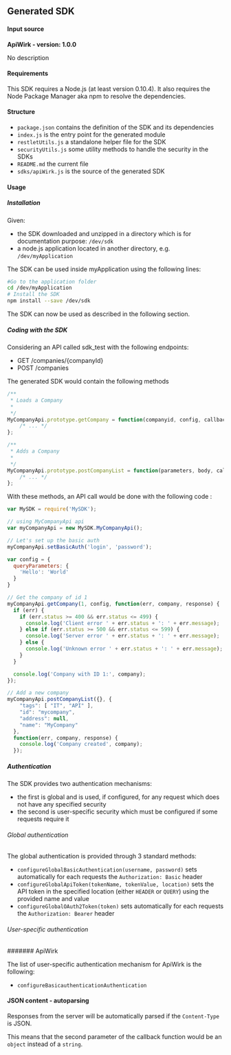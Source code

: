 ## Generated SDK

#### Input source
__ApiWirk - version: 1.0.0__

No description

#### Requirements

This SDK requires a Node.js (at least version 0.10.4). It also requires the Node Package Manager aka npm to resolve the dependencies.

#### Structure

* `package.json` contains the definition of the SDK and its dependencies
* `index.js` is the entry point for the generated module
* `restletUtils.js` a standalone helper file for the SDK
* `securityUtils.js` some utility methods to handle the security in the SDKs
* `README.md` the current file
* `sdks/apiWirk.js` is the source of the generated SDK

#### Usage

##### Installation

Given:
* the SDK downloaded and unzipped in a directory which is for documentation purpose: `/dev/sdk`
* a node.js application located in another directory, e.g. `/dev/myApplication`

The SDK can be used inside myApplication using the following lines:

```sh
#Go to the application folder
cd /dev/myApplication
# Install the SDK
npm install --save /dev/sdk
```

The SDK can now be used as described in the following section.

##### Coding with the SDK

Considering an API called sdk_test with the following endpoints:
* GET /companies/{companyId}
* POST /companies

The generated SDK would contain the following methods

```js
/**
 * Loads a Company
 *
 */
MyCompanyApi.prototype.getCompany = function(companyid, config, callback) {
	/* ... */
};

/**
 * Adds a Company
 *
 */
MyCompanyApi.prototype.postCompanyList = function(parameters, body, callback) {
	/* ... */
};
```

With these methods, an API call would be done with the following code :

```js
var MySDK = require('MySDK');

// using MyCompanyApi api
var myCompanyApi = new MySDK.MyCompanyApi();

// Let's set up the basic auth
myCompanyApi.setBasicAuth('login', 'password');

var config = {
  queryParameters: {
    'Hello': 'World'
  }
}

// Get the company of id 1
myCompanyApi.getCompany(1, config, function(err, company, response) {
  if (err) {
    if (err.status >= 400 && err.status <= 499) {
      console.log('Client error ' + err.status + ': ' + err.message);
    } else if (err.status >= 500 && err.status <= 599) {
      console.log('Server error ' + err.status + ': ' + err.message);
    } else {
      console.log('Unknown error ' + err.status + ': ' + err.message);
    }
  }

  console.log('Company with ID 1:', company);
});

// Add a new company
myCompanyApi.postCompanyList({}, {
    "tags": [ "IT", "API" ],
    "id": "mycompany",
    "address": null,
    "name": "MyCompany"
  },
  function(err, company, response) {
    console.log('Company created', company);
  });

```

##### Authentication

The SDK provides two authentication mechanisms:

* the first is global and is used, if configured, for any request which does not have any specified security
* the second is user-specific security which must be configured if some requests require it

###### Global authentication

The global authentication is provided through 3 standard methods:

* `configureGlobalBasicAuthentication(username, password)` sets automatically for each requests the `Authorization: Basic` header
* `configureGlobalApiToken(tokenName, tokenValue, location)` sets the API token in the specified location (either `HEADER`
or `QUERY`) using the provided name and value
* `configureGlobalOAuth2Token(token)` sets automatically for each requests the `Authorization: Bearer` header

###### User-specific authentication

####### ApiWirk

The list of user-specific authentication mechanism for ApiWirk is the following:

* `configureBasicauthenticationAuthentication`

#### JSON content - autoparsing

Responses from the server will be automatically parsed if the `Content-Type` is JSON.

This means that the second parameter of the callback function would be an `object` instead of a `string`.
